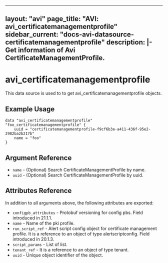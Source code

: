 <!--
    Copyright 2021 VMware, Inc.
    SPDX-License-Identifier: Mozilla Public License 2.0
-->
---
layout: "avi"
page_title: "AVI: avi_certificatemanagementprofile"
sidebar_current: "docs-avi-datasource-certificatemanagementprofile"
description: |-
  Get information of Avi CertificateManagementProfile.
---

# avi_certificatemanagementprofile

This data source is used to to get avi_certificatemanagementprofile objects.

## Example Usage

```hcl
data "avi_certificatemanagementprofile" "foo_certificatemanagementprofile" {
    uuid = "certificatemanagementprofile-f9cf6b3e-a411-436f-95e2-2982ba2b217b"
    name = "foo"
}
```

## Argument Reference

* `name` - (Optional) Search CertificateManagementProfile by name.
* `uuid` - (Optional) Search CertificateManagementProfile by uuid.

## Attributes Reference

In addition to all arguments above, the following attributes are exported:

* `configpb_attributes` - Protobuf versioning for config pbs. Field introduced in 21.1.1.
* `name` - Name of the pki profile.
* `run_script_ref` - Alert script config object for certificate management profile. It is a reference to an object of type alertscriptconfig. Field introduced in 20.1.3.
* `script_params` - List of list.
* `tenant_ref` - It is a reference to an object of type tenant.
* `uuid` - Unique object identifier of the object.

